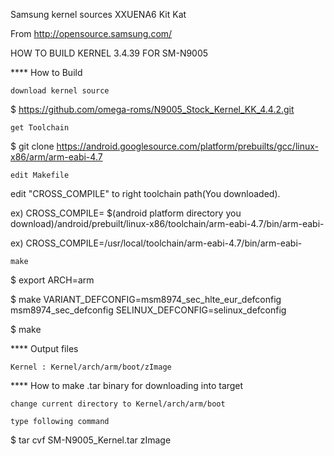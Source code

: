 Samsung kernel sources XXUENA6 Kit Kat

From http://opensource.samsung.com/

HOW TO BUILD KERNEL 3.4.39 FOR SM-N9005

**** How to Build

    download kernel source

$ https://github.com/omega-roms/N9005_Stock_Kernel_KK_4.4.2.git

    get Toolchain

$ git clone https://android.googlesource.com/platform/prebuilts/gcc/linux-x86/arm/arm-eabi-4.7

    edit Makefile

edit "CROSS_COMPILE" to right toolchain path(You downloaded).

ex) CROSS_COMPILE= $(android platform directory you download)/android/prebuilt/linux-x86/toolchain/arm-eabi-4.7/bin/arm-eabi-

ex) CROSS_COMPILE=/usr/local/toolchain/arm-eabi-4.7/bin/arm-eabi-

    make

$ export ARCH=arm

$ make VARIANT_DEFCONFIG=msm8974_sec_hlte_eur_defconfig msm8974_sec_defconfig SELINUX_DEFCONFIG=selinux_defconfig

$ make

**** Output files

    Kernel : Kernel/arch/arm/boot/zImage

**** How to make .tar binary for downloading into target

    change current directory to Kernel/arch/arm/boot

    type following command

$ tar cvf SM-N9005_Kernel.tar zImage
